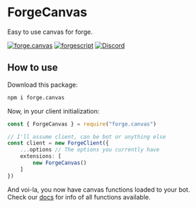 # ForgeCanvas
Easy to use canvas for forge.

[![forge.canvas](https://img.shields.io/github/package-json/v/tryforge/ForgeCanvas/main?label=forge.canvas&color=5c16d4)](https://github.com/tryforge/ForgeCanvas/)
[![forgescript](https://img.shields.io/github/package-json/v/tryforge/ForgeScript/main?label=forgescript&color=5c16d4)](https://github.com/tryforge/ForgeScript/)
[![Discord](https://img.shields.io/discord/739934735387721768?logo=discord)](https://discord.gg/hcJgjzPvqb)
## How to use

Download this package:
```bash
npm i forge.canvas
```

Now, in your client initialization:
```ts
const { ForgeCanvas } = require("forge.canvas")

// I'll assume client, can be bot or anything else
const client = new ForgeClient({
    ...options // The options you currently have
    extensions: [
        new ForgeCanvas()
    ]
})
```
And voi-la, you now have canvas functions loaded to your bot. <br>
Check our [docs](https://docs.botforge.org/p/ForgeCanvas/) for info of all functions available.
